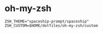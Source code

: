 # oh-my-zsh

```
ZSH_THEME="spaceship-prompt/spaceship"
ZSH_CUSTOM=$HOME/dotfiles/oh-my-zsh/custom
```
